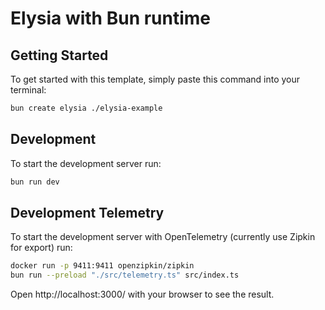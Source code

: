 # Elysia with Bun runtime

## Getting Started
To get started with this template, simply paste this command into your terminal:
```bash
bun create elysia ./elysia-example
```

## Development
To start the development server run:
```bash
bun run dev
```

## Development Telemetry
To start the development server with OpenTelemetry (currently use Zipkin for export) run:
```bash
docker run -p 9411:9411 openzipkin/zipkin
bun run --preload "./src/telemetry.ts" src/index.ts
```

Open http://localhost:3000/ with your browser to see the result.